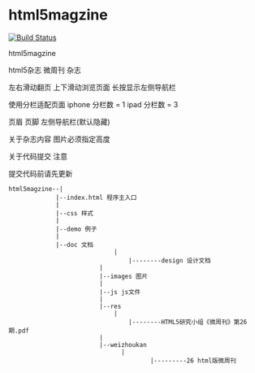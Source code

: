 html5magzine
============

[![Build Status](https://travis-ci.org/jfaster/mango.svg?branch=master)](https://travis-ci.org/zhangchunsheng/html5magzine)

html5magzine

html5杂志 微周刊 杂志

左右滑动翻页 上下滑动浏览页面 长按显示左侧导航栏

使用分栏适配页面 iphone 分栏数 = 1 ipad 分栏数 = 3

页眉 页脚 左侧导航栏(默认隐藏)

关于杂志内容
图片必须指定高度

关于代码提交
注意

提交代码前请先更新

```
html5magzine--|
             |--index.html 程序主入口
             |
             |--css 样式
             |
             |--demo 例子
             |
             |--doc 文档
                             |
                                 |--------design 设计文档
                         |
                         |--images 图片
                         |
                         |--js js文件
                         |
                         |--res
                             |
                                 |--------HTML5研究小组《微周刊》第26期.pdf
                         |
                         |--weizhoukan
                               |
                                       |---------26 html版微周刊
```
